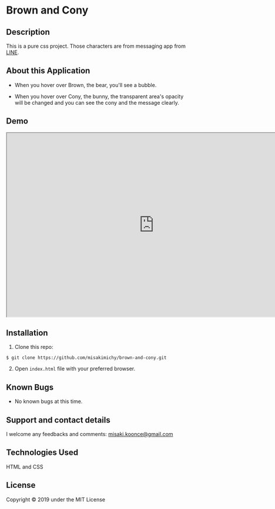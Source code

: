 # Brown and Cony

## Description
This is a pure css project. Those characters are from messaging app from [LINE]("https://line.me/en/).


## About this Application
- When you hover over Brown, the bear, you'll see a bubble.

- When you hover over Cony, the bunny, the transparent area's opacity will be changed and you can see the cony and the message clearly.

## Demo
<iframe width=800 height=500 src="https://misakimichy.github.io/brown-and-cony/"></iframe>


## Installation

1. Clone this repo:
```
$ git clone https://github.com/misakimichy/brown-and-cony.git
```

2. Open `index.html` file with your preferred browser.

## Known Bugs
* No known bugs at this time.

## Support and contact details
 I welcome any feedbacks and comments: misaki.koonce@gmail.com

## Technologies Used
HTML and CSS

## License
Copyright © 2019 under the MIT License